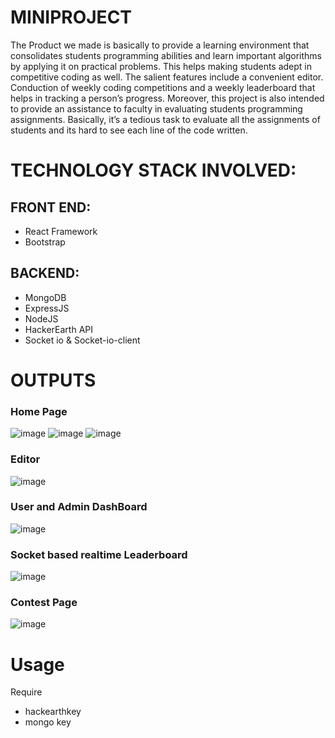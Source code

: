 # MINIPROJECT
The Product we made is basically to provide a learning 
environment that consolidates students programming abilities 
and learn important algorithms by applying it on practical 
problems. This helps making students adept in competitive 
coding as well. The salient features include a convenient editor. 
Conduction of weekly coding competitions and a weekly 
leaderboard that helps in tracking a person’s progress.
Moreover, this project is also intended to provide an assistance 
to faculty in evaluating students programming assignments. 
Basically, it’s a tedious task to evaluate all the assignments of 
students and its hard to see each line of the code written.

# TECHNOLOGY STACK INVOLVED:
## FRONT END:
- React Framework
- Bootstrap
## BACKEND:
- MongoDB
- ExpressJS
- NodeJS
- HackerEarth API
- Socket io & Socket-io-client
# OUTPUTS
### Home Page
![image](https://user-images.githubusercontent.com/61978190/110613930-cf309d00-81b7-11eb-972b-a62bf4a52e5b.png)
![image](https://user-images.githubusercontent.com/61978190/110614216-2171be00-81b8-11eb-9723-f0a50a0b5580.png)
![image](https://user-images.githubusercontent.com/61978190/110614701-9c3ad900-81b8-11eb-973d-41bdfb5fb14f.png)
### Editor
![image](https://user-images.githubusercontent.com/61978190/110615347-56324500-81b9-11eb-929f-f440607ca6c9.png)
### User and Admin DashBoard
![image](https://user-images.githubusercontent.com/61978190/110632461-a7e4ca80-81cd-11eb-872e-6f2fa3d48e26.png)
### Socket based realtime Leaderboard
![image](https://user-images.githubusercontent.com/61978190/110632592-cf3b9780-81cd-11eb-938e-65825ef38caf.png)
### Contest Page
![image](https://user-images.githubusercontent.com/61978190/110632867-204b8b80-81ce-11eb-9f21-14ee561e0e8b.png)

# Usage
Require 
- hackearthkey
- mongo key
